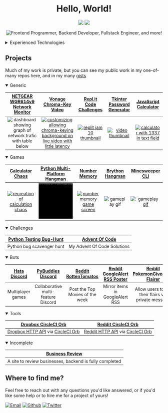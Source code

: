 <h1 align="center">Hello, World!</h1>

<p align="center">
  <img src="https://camo.githubusercontent.com/e8e7b06ecf583bc040eb60e44eb5b8e0ecc5421320a92929ce21522dbc34c891/68747470733a2f2f6d656469612e67697068792e636f6d2f6d656469612f6876524a434c467a6361737252346961377a2f67697068792e676966" height="50px"> <img src="https://media4.giphy.com/media/dlh7c1N7NqrH1ns4Yf/giphy.gif" height="50px">
</p>

<p align="center">
  <img src="https://readme-typing-svg.herokuapp.com/?center=true&lines=Frontend+Programmer;Backend+Developer;Fullstack+Engineer;Polyglot;...and+more!" alt="Frontend Programmer, Backend Developer, Fullstack Engineer, and more!" title="Frontend Programmer, Backend Developer, Fullstack Engineer, and more!">
</p>

<details>
  <summary>Experienced Technologies</summary>

  <table class="r2-icos">
    <tr><td>Services</td></tr>
    <tr>
      <td>
        <table>
          <tr>
            <td>
              <img height="100px" src="https://raw.githubusercontent.com/devicons/devicon/master/icons/googlecloud/googlecloud-original.svg" alt="Google Cloud" title="Google Cloud" />
            </td>
          </tr>
          <tr>
            <td>
              <p align="center">
                Google Cloud
              </p>
            </td>
          </tr>
        </table>
      </td>
      <td>
        <table>
          <tr>
            <td>
              <img height="100px" src="https://raw.githubusercontent.com/devicons/devicon/master/icons/heroku/heroku-original.svg" alt="Heroku" title="Heroku" />
            </td>
          </tr>
          <tr>
            <td>
              <p align="center">
                <a href="https://github.com/search?q=user%3ARascalTwo+Heroku">
                  Heroku
                </a>
              </p>
            </td>
          </tr>
        </table>
      </td>
      <td>
        <table>
          <tr>
            <td>
              <img height="100px" src="https://raw.githubusercontent.com/devicons/devicon/master/icons/digitalocean/digitalocean-original.svg" alt="DigitalOcean" title="DigitalOcean" />
            </td>
          </tr>
          <tr>
            <td>
              <p align="center">
                DigitalOcean
              </p>
            </td>
          </tr>
        </table>
      </td>
      <td>
        <table>
          <tr>
            <td>
              <img height="100px" src="https://upload.wikimedia.org/wikipedia/commons/b/b2/Repl.it_logo.svg" alt="Repl.it" title="Repl.it" />
            </td>
          </tr>
          <tr>
            <td>
              <p align="center">
                <a href="https://github.com/search?q=user%3ARascalTwo+Repl">
                  Repl.it
                </a>
              </p>
            </td>
          </tr>
        </table>
      </td>
      <td>
        <table>
          <tr>
            <td>
              <img height="100px" src="https://raw.githubusercontent.com/github/explore/main/topics/vercel/vercel.png" alt="Vercel" title="Vercel" />
            </td>
          </tr>
          <tr>
            <td>
              <p align="center">
                Vercel
              </p>
            </td>
          </tr>
        </table>
      </td>
      <td>
        <table>
          <tr>
            <td>
              <img height="100px" src="https://raw.githubusercontent.com/devicons/devicon/master/icons/firebase/firebase-plain.svg" alt="Firebase" title="Firebase" />
            </td>
          </tr>
          <tr>
            <td>
              <p align="center">
                Firebase
              </p>
            </td>
          </tr>
        </table>
      </td>
      <td>
        <table>
          <tr>
            <td>
              <img height="100px" src="https://raw.githubusercontent.com/devicons/devicon/master/icons/amazonwebservices/amazonwebservices-original.svg" alt="Amazon Web Services" title="Amazon Web Services" />
            </td>
          </tr>
          <tr>
            <td>
              <p align="center">
                Amazon Web Services
              </p>
            </td>
          </tr>
        </table>
      </td>
      <td>
        <table>
          <tr>
            <td>
              <img height="100px" src="https://raw.githubusercontent.com/github/explore/main/topics/supabase/supabase.png" alt="Supabase" title="Supabase" />
            </td>
          </tr>
          <tr>
            <td>
              <p align="center">
                Supabase
              </p>
            </td>
          </tr>
        </table>
      </td>
      <td>
        <table>
          <tr>
            <td>
              <img height="100px" src="https://raw.githubusercontent.com/github/explore/main/topics/netlify/netlify.png" alt="Netlify" title="Netlify" />
            </td>
          </tr>
          <tr>
            <td>
              <p align="center">
                Netlify
              </p>
            </td>
          </tr>
        </table>
      </td>
      <td>
        <table>
          <tr>
            <td>
              <img height="100px" src="https://raw.githubusercontent.com/devicons/devicon/master/icons/codepen/codepen-plain.svg" alt="CodePen" title="CodePen" />
            </td>
          </tr>
          <tr>
            <td>
              <p align="center">
                CodePen
              </p>
            </td>
          </tr>
        </table>
      </td>
      <td>
        <table>
          <tr>
            <td>
              <img height="100px" src="https://raw.githubusercontent.com/github/explore/main/topics/azure/azure.png" alt="Azure" title="Azure" />
            </td>
          </tr>
          <tr>
            <td>
              <p align="center">
                Azure
              </p>
            </td>
          </tr>
        </table>
      </td>
      <td>
        <table>
          <tr>
            <td>
              <img height="100px" src="https://raw.githubusercontent.com/devicons/devicon/master/icons/github/github-original.svg" alt="GitHub" title="GitHub" />
            </td>
          </tr>
          <tr>
            <td>
              <p align="center">
                <a href="https://github.com/search?q=user%3ARascalTwo+GitHub">
                  GitHub
                </a>
              </p>
            </td>
          </tr>
        </table>
      </td>
      <td>
        <table>
          <tr>
            <td>
              <img height="100px" src="https://raw.githubusercontent.com/devicons/devicon/master/icons/bitbucket/bitbucket-original.svg" alt="Bitbucket" title="Bitbucket" />
            </td>
          </tr>
          <tr>
            <td>
              <p align="center">
                Bitbucket
              </p>
            </td>
          </tr>
        </table>
      </td>
      <td>
        <table>
          <tr>
            <td>
              <img height="100px" src="https://raw.githubusercontent.com/devicons/devicon/master/icons/gitlab/gitlab-original.svg" alt="GitLab" title="GitLab" />
            </td>
          </tr>
          <tr>
            <td>
              <p align="center">
                GitLab
              </p>
            </td>
          </tr>
        </table>
      </td>
      <td>
        <table>
          <tr>
            <td>
              <img height="100px" src="https://www.redditstatic.com/desktop2x/img/favicon/android-icon-192x192.png" alt="Reddit" title="Reddit" />
            </td>
          </tr>
          <tr>
            <td>
              <p align="center">
                <a href="https://github.com/search?q=user%3ARascalTwo+Reddit">
                  Reddit
                </a>
              </p>
            </td>
          </tr>
        </table>
      </td>
      <td>
        <table>
          <tr>
            <td>
              <img height="100px" src="https://raw.githubusercontent.com/github/explore/main/topics/twitch/twitch.png" alt="Twitch" title="Twitch" />
            </td>
          </tr>
          <tr>
            <td>
              <p align="center">
                Twitch
              </p>
            </td>
          </tr>
        </table>
      </td>
      <td>
        <table>
          <tr>
            <td>
              <img height="100px" src="https://upload.wikimedia.org/wikipedia/commons/0/09/YouTube_full-color_icon_%282017%29.svg" alt="YouTube" title="YouTube" />
            </td>
          </tr>
          <tr>
            <td>
              <p align="center">
                YouTube
              </p>
            </td>
          </tr>
        </table>
      </td>
      <td>
        <table>
          <tr>
            <td>
              <img height="100px" src="https://raw.githubusercontent.com/github/explore/main/topics/discord/discord.png" alt="Discord" title="Discord" />
            </td>
          </tr>
          <tr>
            <td>
              <p align="center">
                <a href="https://github.com/search?q=user%3ARascalTwo+Discord">
                  Discord
                </a>
              </p>
            </td>
          </tr>
        </table>
      </td>
      <td>
        <table>
          <tr>
            <td>
              <img height="100px" src="https://raw.githubusercontent.com/github/explore/main/topics/auth0/auth0.png" alt="Auth0" title="Auth0" />
            </td>
          </tr>
          <tr>
            <td>
              <p align="center">
                Auth0
              </p>
            </td>
          </tr>
        </table>
      </td>
      <td>
        <table>
          <tr>
            <td>
              <img height="100px" src="https://www.namecheap.com/assets/img/nc-icon/namecheap-icon-152x152.png" alt="Namecheap" title="Namecheap" />
            </td>
          </tr>
          <tr>
            <td>
              <p align="center">
                Namecheap
              </p>
            </td>
          </tr>
        </table>
      </td>
      <td>
        <table>
          <tr>
            <td>
              <img height="100px" src="https://raw.githubusercontent.com/devicons/devicon/master/icons/twitter/twitter-original.svg" alt="Twitter" title="Twitter" />
            </td>
          </tr>
          <tr>
            <td>
              <p align="center">
                Twitter
              </p>
            </td>
          </tr>
        </table>
      </td>
      <td>
        <table>
          <tr>
            <td>
              <img height="100px" src="https://raw.githubusercontent.com/devicons/devicon/master/icons/trello/trello-plain.svg" alt="Trello" title="Trello" />
            </td>
          </tr>
          <tr>
            <td>
              <p align="center">
                Trello
              </p>
            </td>
          </tr>
        </table>
      </td>
      <td>
        <table>
          <tr>
            <td>
              <img height="100px" src="https://travis-ci.com/images/logos/TravisCI-Mascot-1.png" alt="Travis CI" title="Travis CI" />
            </td>
          </tr>
          <tr>
            <td>
              <p align="center">
                Travis CI
              </p>
            </td>
          </tr>
        </table>
      </td>
      <td>
        <table>
          <tr>
            <td>
              <img height="100px" src="https://raw.githubusercontent.com/devicons/devicon/master/icons/jupyter/jupyter-original.svg" alt="Jupyter" title="Jupyter" />
            </td>
          </tr>
          <tr>
            <td>
              <p align="center">
                Jupyter
              </p>
            </td>
          </tr>
        </table>
      </td>
      <td>
        <table>
          <tr>
            <td>
              <img height="100px" src="https://raw.githubusercontent.com/devicons/devicon/master/icons/jetbrains/jetbrains-original.svg" alt="JetBrains" title="JetBrains" />
            </td>
          </tr>
          <tr>
            <td>
              <p align="center">
                JetBrains
              </p>
            </td>
          </tr>
        </table>
      </td>
      <td>
        <table>
          <tr>
            <td>
              <img height="100px" src="https://raw.githubusercontent.com/devicons/devicon/master/icons/jenkins/jenkins-original.svg" alt="Jenkins" title="Jenkins" />
            </td>
          </tr>
          <tr>
            <td>
              <p align="center">
                Jenkins
              </p>
            </td>
          </tr>
        </table>
      </td>
      <td>
        <table>
          <tr>
            <td>
              <img height="100px" src="https://raw.githubusercontent.com/github/explore/main/topics/openstreetmap/openstreetmap.png" alt="OpenStreetMap" title="OpenStreetMap" />
            </td>
          </tr>
          <tr>
            <td>
              <p align="center">
                OpenStreetMap
              </p>
            </td>
          </tr>
        </table>
      </td>
    <tr>
  </table>

  <table class="r2-icons">
    <tr><td>Languages</td></tr>
    <tr>
      <td>
        <table>
          <tr>
            <td>
              <img height="100px" src="https://raw.githubusercontent.com/devicons/devicon/master/icons/javascript/javascript-original.svg" alt="JavaScript" title="JavaScript" />
            </td>
          </tr>
          <tr>
            <td>
              <p align="center">
                <a href="https://github.com/search?q=user%3ARascalTwo&l=JavaScript">
                  JavaScript
                </a>
              </p>
            </td>
          </tr>
        </table>
      </td>
      <td>
        <table>
          <tr>
            <td>
              <img height="100px" src="https://raw.githubusercontent.com/devicons/devicon/master/icons/python/python-original.svg" alt="Python" title="Python" />
            </td>
          </tr>
          <tr>
            <td>
              <p align="center">
                <a href="https://github.com/search?q=user%3ARascalTwo&l=Python">
                  Python
                </a>
              </p>
            </td>
          </tr>
        </table>
      </td>
      <td>
        <table>
          <tr>
            <td>
              <img height="100px" src="https://raw.githubusercontent.com/devicons/devicon/master/icons/java/java-original.svg" alt="Java" title="Java" />
            </td>
          </tr>
          <tr>
            <td>
              <p align="center">
                <a href="https://github.com/search?q=user%3ARascalTwo&l=Java">
                  Java
                </a>
              </p>
            </td>
          </tr>
        </table>
      </td>
      <td>
        <table>
          <tr>
            <td>
              <img height="100px" src="https://raw.githubusercontent.com/devicons/devicon/master/icons/c/c-original.svg" alt="C" title="C" />
            </td>
          </tr>
          <tr>
            <td>
              <p align="center">
                C
              </p>
            </td>
          </tr>
        </table>
      </td>
      <td>
        <table>
          <tr>
            <td>
              <img height="100px" src="https://raw.githubusercontent.com/github/explore/main/topics/rust/rust.png" alt="Rust" title="Rust" />
            </td>
          </tr>
          <tr>
            <td>
              <p align="center">
                Rust
              </p>
            </td>
          </tr>
        </table>
      </td>
      <td>
        <table>
          <tr>
            <td>
              <img height="100px" src="https://raw.githubusercontent.com/devicons/devicon/master/icons/go/go-original.svg" alt="Go" title="Go" />
            </td>
          </tr>
          <tr>
            <td>
              <p align="center">
                <a href="https://github.com/search?q=user%3ARascalTwo&l=Go">
                  Go
                </a>
              </p>
            </td>
          </tr>
        </table>
      </td>
      <td>
        <table>
          <tr>
            <td>
              <img height="100px" src="https://raw.githubusercontent.com/devicons/devicon/master/icons/typescript/typescript-original.svg" alt="TypeScript" title="TypeScript" />
            </td>
          </tr>
          <tr>
            <td>
              <p align="center">
                <a href="https://github.com/search?q=user%3ARascalTwo&l=TypeScript">
                  TypeScript
                </a>
              </p>
            </td>
          </tr>
        </table>
      </td>
      <td>
        <table>
          <tr>
            <td>
              <img height="100px" src="https://raw.githubusercontent.com/devicons/devicon/master/icons/html5/html5-original.svg" alt="HTML" title="HTML" />
            </td>
          </tr>
          <tr>
            <td>
              <p align="center">
                <a href="https://github.com/search?q=user%3ARascalTwo&l=HTML">
                  HTML
                </a>
              </p>
            </td>
          </tr>
        </table>
      </td>
      <td>
        <table>
          <tr>
            <td>
              <img height="100px" src="https://raw.githubusercontent.com/devicons/devicon/master/icons/css3/css3-original.svg" alt="CSS" title="CSS" />
            </td>
          </tr>
          <tr>
            <td>
              <p align="center">
                <a href="https://github.com/search?q=user%3ARascalTwo&l=CSS">
                  CSS
                </a>
              </p>
            </td>
          </tr>
        </table>
      </td>
      <td>
        <table>
          <tr>
            <td>
              <img height="100px" src="https://raw.githubusercontent.com/devicons/devicon/master/icons/less/less-plain-wordmark.svg" alt="Less" title="Less" />
            </td>
          </tr>
          <tr>
            <td>
              <p align="center">
                Less
              </p>
            </td>
          </tr>
        </table>
      </td>
      <td>
        <table>
          <tr>
            <td>
              <img height="100px" src="https://raw.githubusercontent.com/devicons/devicon/master/icons/bash/bash-original.svg" alt="Bash" title="Bash" />
            </td>
          </tr>
          <tr>
            <td>
              <p align="center">
                <a href="https://github.com/search?q=user%3ARascalTwo&l=Bash">
                  Bash
                </a>
              </p>
            </td>
          </tr>
        </table>
      </td>
      <td>
        <table>
          <tr>
            <td>
              <img height="100px" src="https://raw.githubusercontent.com/devicons/devicon/master/icons/sass/sass-original.svg" alt="Sass" title="Sass" />
            </td>
          </tr>
          <tr>
            <td>
              <p align="center">
                Sass
              </p>
            </td>
          </tr>
        </table>
      </td>
      <td>
        <table>
          <tr>
            <td>
              <img height="100px" src="https://raw.githubusercontent.com/github/explore/main/topics/web-assembly/web-assembly.png" alt="WebAssembly" title="WebAssembly" />
            </td>
          </tr>
          <tr>
            <td>
              <p align="center">
                WebAssembly
              </p>
            </td>
          </tr>
        </table>
      </td>
      <td>
        <table>
          <tr>
            <td>
              <img height="100px" src="https://raw.githubusercontent.com/github/explore/main/topics/assemblyscript/assemblyscript.png" alt="AssemblyScript" title="AssemblyScript" />
            </td>
          </tr>
          <tr>
            <td>
              <p align="center">
                AssemblyScript
              </p>
            </td>
          </tr>
        </table>
      </td>
      <td>
        <table>
          <tr>
            <td>
              <img height="100px" src="https://www.benlcollins.com/wp-content/uploads/2017/01/apps_script_log.png" alt="Google Apps Script" title="Google Apps Script" />
            </td>
          </tr>
          <tr>
            <td>
              <p align="center">
                Google Apps Script
              </p>
            </td>
          </tr>
        </table>
      </td>
      <td>
        <table>
          <tr>
            <td>
              <img height="100px" src="https://raw.githubusercontent.com/devicons/devicon/master/icons/cplusplus/cplusplus-original.svg" alt="C++" title="C++" />
            </td>
          </tr>
          <tr>
            <td>
              <p align="center">
                <a href="https://github.com/search?q=user%3ARascalTwo&l=C%2B%2B">
                  C++
                </a>
              </p>
            </td>
          </tr>
        </table>
      </td>
      <td>
        <table>
          <tr>
            <td>
              <img height="100px" src="https://raw.githubusercontent.com/devicons/devicon/master/icons/csharp/csharp-original.svg" alt="C#" title="C#" />
            </td>
          </tr>
          <tr>
            <td>
              <p align="center">
                C#
              </p>
            </td>
          </tr>
        </table>
      </td>
      <td>
        <table>
          <tr>
            <td>
              <img height="100px" src="https://raw.githubusercontent.com/devicons/devicon/master/icons/dart/dart-original.svg" alt="Dart" title="Dart" />
            </td>
          </tr>
          <tr>
            <td>
              <p align="center">
                Dart
              </p>
            </td>
          </tr>
        </table>
      </td>
      <td>
        <table>
          <tr>
            <td>
              <img height="100px" src="https://raw.githubusercontent.com/devicons/devicon/master/icons/elm/elm-original.svg" alt="Elm" title="Elm" />
            </td>
          </tr>
          <tr>
            <td>
              <p align="center">
                Elm
              </p>
            </td>
          </tr>
        </table>
      </td>
      <td>
        <table>
          <tr>
            <td>
              <img height="100px" src="https://raw.githubusercontent.com/devicons/devicon/master/icons/kotlin/kotlin-original.svg" alt="Kotlin" title="Kotlin" />
            </td>
          </tr>
          <tr>
            <td>
              <p align="center">
                Kotlin
              </p>
            </td>
          </tr>
        </table>
      </td>
      <td>
        <table>
          <tr>
            <td>
              <img height="100px" src="https://raw.githubusercontent.com/devicons/devicon/master/icons/lua/lua-original.svg" alt="Lua" title="Lua" />
            </td>
          </tr>
          <tr>
            <td>
              <p align="center">
                <a href="https://github.com/search?q=user%3ARascalTwo&l=Lua">
                  Lua
                </a>
              </p>
            </td>
          </tr>
        </table>
      </td>
      <td>
        <table>
          <tr>
            <td>
              <img height="100px" src="https://raw.githubusercontent.com/devicons/devicon/master/icons/php/php-original.svg" alt="PHP" title="PHP" />
            </td>
          </tr>
          <tr>
            <td>
              <p align="center">
                PHP
              </p>
            </td>
          </tr>
        </table>
      </td>
      <td>
        <table>
          <tr>
            <td>
              <img height="100px" src="https://raw.githubusercontent.com/devicons/devicon/master/icons/ruby/ruby-original.svg" alt="Ruby" title="Ruby" />
            </td>
          </tr>
          <tr>
            <td>
              <p align="center">
                Ruby
              </p>
            </td>
          </tr>
        </table>
      </td>
      <td>
        <table>
          <tr>
            <td>
              <img height="100px" src="https://raw.githubusercontent.com/github/explore/main/topics/markdown/markdown.png" alt="Markdown" title="Markdown" />
            </td>
          </tr>
          <tr>
            <td>
              <p align="center">
                <a href="https://github.com/search?q=user%3ARascalTwo&l=Markdown">
                  Markdown
                </a>
              </p>
            </td>
          </tr>
        </table>
      </td>
      <td>
        <table>
          <tr>
            <td>
              <img height="100px" src="https://cdn.icon-icons.com/icons2/2107/PNG/512/file_type_ejs_icon_130626.png" alt="EJS" title="EJS" />
            </td>
          </tr>
          <tr>
            <td>
              <p align="center">
                EJS
              </p>
            </td>
          </tr>
        </table>
      </td>
      <td>
        <table>
          <tr>
            <td>
              <img height="100px" src="https://raw.githubusercontent.com/devicons/devicon/master/icons/handlebars/handlebars-original.svg" alt="Handlebars" title="Handlebars" />
            </td>
          </tr>
          <tr>
            <td>
              <p align="center">
                Handlebars
              </p>
            </td>
          </tr>
        </table>
      </td>
      <td>
        <table>
          <tr>
            <td>
              <img height="100px" src="https://raw.githubusercontent.com/github/explore/main/topics/nunjucks/nunjucks.jpg" alt="Nunjucks" title="Nunjucks" />
            </td>
          </tr>
          <tr>
            <td>
              <p align="center">
                Nunjucks
              </p>
            </td>
          </tr>
        </table>
      </td>
      <td>
        <table>
          <tr>
            <td>
              <img height="100px" src="https://jinja.palletsprojects.com/en/2.11.x/_static/jinja-logo-sidebar.png" alt="Jinga 2" title="Jinga 2" />
            </td>
          </tr>
          <tr>
            <td>
              <p align="center">
                <a href="https://github.com/search?q=user%3ARascalTwo&l=Jinga%202">
                  Jinga 2
                </a>
              </p>
            </td>
          </tr>
        </table>
      </td>
      <td>
        <table>
          <tr>
            <td>
              <img height="100px" src="https://raw.githubusercontent.com/github/explore/main/topics/pug/pug.png" alt="Pug" title="Pug" />
            </td>
          </tr>
          <tr>
            <td>
              <p align="center">
                Pug
              </p>
            </td>
          </tr>
        </table>
      </td>
    </tr>
  </table>

  <table class="r2-icons">
    <tr><td>Data</td></td>
    <tr>
      <td>
        <table>
          <tr>
            <td>
              <img height="100px" src="https://raw.githubusercontent.com/devicons/devicon/master/icons/mysql/mysql-original.svg" alt="MySQL" title="MySQL" />
            </td>
          </tr>
          <tr>
            <td>
              <p align="center">
                MySQL
              </p>
            </td>
          </tr>
        </table>
      </td>
      <td>
        <table>
          <tr>
            <td>
              <img height="100px" src="https://raw.githubusercontent.com/devicons/devicon/master/icons/mongodb/mongodb-original.svg" alt="MongoDB" title="MongoDB" />
            </td>
          </tr>
          <tr>
            <td>
              <p align="center">
                MongoDB
              </p>
            </td>
          </tr>
        </table>
      </td>
      <td>
        <table>
          <tr>
            <td>
              <img height="100px" src="https://raw.githubusercontent.com/devicons/devicon/master/icons/postgresql/postgresql-original.svg" alt="PostgreSQL" title="PostgreSQL" />
            </td>
          </tr>
          <tr>
            <td>
              <p align="center">
                PostgreSQL
              </p>
            </td>
          </tr>
        </table>
      </td>
      <td>
        <table>
          <tr>
            <td>
              <img height="100px" src="https://raw.githubusercontent.com/github/explore/main/topics/sqlite/sqlite.png" alt="SQLite" title="SQLite" />
            </td>
          </tr>
          <tr>
            <td>
              <p align="center">
                <a href="https://github.com/search?q=user%3ARascalTwo+SQLite">
                  SQLite
                </a>
              </p>
            </td>
          </tr>
        </table>
      </td>
      <td>
        <table>
          <tr>
            <td>
              <img height="100px" src="https://www.wizcase.com/wp-content/uploads/2020/10/Microsoft-Access-Logo.png" alt="Microsoft Access" title="Microsoft Access" />
            </td>
          </tr>
          <tr>
            <td>
              <p align="center">
                Microsoft Access
              </p>
            </td>
          </tr>
        </table>
      </td>
      <td>
        <table>
          <tr>
            <td>
              <img height="100px" src="https://raw.githubusercontent.com/devicons/devicon/master/icons/redis/redis-original.svg" alt="Redis" title="Redis" />
            </td>
          </tr>
          <tr>
            <td>
              <p align="center">
                Redis
              </p>
            </td>
          </tr>
        </table>
      </td>
      <td>
        <table>
          <tr>
            <td>
              <img height="100px" src="https://raw.githubusercontent.com/devicons/devicon/master/icons/microsoftsqlserver/microsoftsqlserver-plain.svg" alt="Microsoft SQL Server" title="Microsoft SQL Server" />
            </td>
          </tr>
          <tr>
            <td>
              <p align="center">
                Microsoft SQL Server
              </p>
            </td>
          </tr>
        </table>
      </td>
      <td>
        <table>
          <tr>
            <td>
              <img height="100px" src="https://raw.githubusercontent.com/github/explore/main/topics/json/json.png" alt="JSON" title="JSON" />
            </td>
          </tr>
          <tr>
            <td>
              <p align="center">
                <a href="https://github.com/search?q=user%3ARascalTwo+JSON">
                  JSON
                </a>
              </p>
            </td>
          </tr>
        </table>
      </td>
      <td>
        <table>
          <tr>
            <td>
              <img height="100px" src="https://raw.githubusercontent.com/github/explore/main/topics/yaml/yaml.png" alt="YAML" title="YAML" />
            </td>
          </tr>
          <tr>
            <td>
              <p align="center">
                <a href="https://github.com/search?q=user%3ARascalTwo+YAML">
                  YAML
                </a>
              </p>
            </td>
          </tr>
        </table>
      </td>
      <td>
        <table>
          <tr>
            <td>
              <img height="100px" src="https://raw.githubusercontent.com/toml-lang/toml/master/logos/toml-200.png" alt="TOML" title="TOML" />
            </td>
          </tr>
          <tr>
            <td>
              <p align="center">
                <a href="https://github.com/search?q=user%3ARascalTwo+TOML">
                  TOML
                </a>
              </p>
            </td>
          </tr>
        </table>
      </td>
      <td>
        <table>
          <tr>
            <td>
              <img height="100px" src="https://raw.githubusercontent.com/github/explore/main/topics/rss/rss.png" alt="RSS" title="RSS" />
            </td>
          </tr>
          <tr>
            <td>
              <p align="center">
                <a href="https://github.com/search?q=user%3ARascalTwo+RSS">
                  RSS
                </a>
              </p>
            </td>
          </tr>
        </table>
      </td>
    </tr>
  </table>

  <table class="r2-icons">
    <tr><td>Frameworks</td></tr>
    <tr>
      <td>
        <table>
          <tr>
            <td>
              <img height="100px" src="https://raw.githubusercontent.com/devicons/devicon/master/icons/react/react-original.svg" alt="React" title="React" />
            </td>
          </tr>
          <tr>
            <td>
              <p align="center">
                <a href="https://github.com/search?q=user%3ARascalTwo+React">
                  React
                </a>
              </p>
            </td>
          </tr>
        </table>
      </td>
      <td>
        <table>
          <tr>
            <td>
              <img height="100px" src="https://raw.githubusercontent.com/devicons/devicon/master/icons/flask/flask-original.svg" alt="Flask" title="Flask" />
            </td>
          </tr>
          <tr>
            <td>
              <p align="center">
                <a href="https://github.com/search?q=user%3ARascalTwo+Flask">
                  Flask
                </a>
              </p>
            </td>
          </tr>
        </table>
      </td>
      <td>
        <table>
          <tr>
            <td>
              <img height="100px" src="https://raw.githubusercontent.com/devicons/devicon/master/icons/vuejs/vuejs-original.svg" alt="Vue.js" title="Vue.js" />
            </td>
          </tr>
          <tr>
            <td>
              <p align="center">
                <a href="https://github.com/search?q=user%3ARascalTwo+Vue.js">
                  Vue.js
                </a>
              </p>
            </td>
          </tr>
        </table>
      </td>
      <td>
        <table>
          <tr>
            <td>
              <img height="100px" src="https://raw.githubusercontent.com/devicons/devicon/master/icons/django/django-original.svg" alt="Django" title="Django" />
            </td>
          </tr>
          <tr>
            <td>
              <p align="center">
                Django
              </p>
            </td>
          </tr>
        </table>
      </td>
      <td>
        <table>
          <tr>
            <td>
              <img height="100px" src="https://svelte.dev/favicon.png" alt="Svelte" title="Svelte" />
            </td>
          </tr>
          <tr>
            <td>
              <p align="center">
                Svelte
              </p>
            </td>
          </tr>
        </table>
      </td>
      <td>
        <table>
          <tr>
            <td>
              <img height="100px" src="https://raw.githubusercontent.com/devicons/devicon/master/icons/nextjs/nextjs-original.svg" alt="Next.js" title="Next.js" />
            </td>
          </tr>
          <tr>
            <td>
              <p align="center">
                Next.js
              </p>
            </td>
          </tr>
        </table>
      </td>
      <td>
        <table>
          <tr>
            <td>
              <img height="100px" src="https://raw.githubusercontent.com/devicons/devicon/master/icons/meteor/meteor-original.svg" alt="Meteor" title="Meteor" />
            </td>
          </tr>
          <tr>
            <td>
              <p align="center">
                <a href="https://github.com/search?q=user%3ARascalTwo+Meteor">
                  Meteor
                </a>
              </p>
            </td>
          </tr>
        </table>
      </td>
      <td>
        <table>
          <tr>
            <td>
              <img height="100px" src="https://raw.githubusercontent.com/devicons/devicon/master/icons/express/express-original.svg" alt="Express" title="Express" />
            </td>
          </tr>
          <tr>
            <td>
              <p align="center">
                <a href="https://github.com/search?q=user%3ARascalTwo+Express">
                  Express
                </a>
              </p>
            </td>
          </tr>
        </table>
      </td>
      <td>
        <table>
          <tr>
            <td>
              <img height="100px" src="https://raw.githubusercontent.com/github/explore/main/topics/laravel/laravel.png" alt="Laravel" title="Laravel" />
            </td>
          </tr>
          <tr>
            <td>
              <p align="center">
                Laravel
              </p>
            </td>
          </tr>
        </table>
      </td>
      <td>
        <table>
          <tr>
            <td>
              <img height="100px" src="https://raw.githubusercontent.com/github/explore/main/topics/fastify/fastify.png" alt="Fastify" title="Fastify" />
            </td>
          </tr>
          <tr>
            <td>
              <p align="center">
                Fastify
              </p>
            </td>
          </tr>
        </table>
      </td>
    </tr>
  </table>

  <table class="r2-icons">
    <tr><td>Platforms</td></tr>
    <tr>
      <td>
        <table>
          <tr>
            <td>
              <img height="100px" src="https://raw.githubusercontent.com/github/explore/main/topics/pwa/pwa.png" alt="Progressive Web App" title="Progressive Web App" />
            </td>
          </tr>
          <tr>
            <td>
              <p align="center">
                Progressive Web App
              </p>
            </td>
          </tr>
        </table>
      </td>
      <td>
        <table>
          <tr>
            <td>
              <img height="100px" src="https://raw.githubusercontent.com/devicons/devicon/master/icons/docker/docker-original.svg" alt="Docker" title="Docker" />
            </td>
          </tr>
          <tr>
            <td>
              <p align="center">
                <a href="https://github.com/search?q=user%3ARascalTwo+Docker">
                  Docker
                </a>
              </p>
            </td>
          </tr>
        </table>
      </td>
      <td>
        <table>
          <tr>
            <td>
              <img height="100px" src="https://raw.githubusercontent.com/devicons/devicon/master/icons/electron/electron-original.svg" alt="Electron" title="Electron" />
            </td>
          </tr>
          <tr>
            <td>
              <p align="center">
                Electron
              </p>
            </td>
          </tr>
        </table>
      </td>
      <td>
        <table>
          <tr>
            <td>
              <img height="100px" src="https://raw.githubusercontent.com/devicons/devicon/master/icons/android/android-plain.svg" alt="Android" title="Android" />
            </td>
          </tr>
          <tr>
            <td>
              <p align="center">
                <a href="https://github.com/search?q=user%3ARascalTwo+Android">
                  Android
                </a>
              </p>
            </td>
          </tr>
        </table>
      </td>
      <td>
        <table>
          <tr>
            <td>
              <img height="100px" src="https://alpinelinux.org/alpine-logo.ico" alt="Alpine" title="Alpine" />
            </td>
          </tr>
          <tr>
            <td>
              <p align="center">
                Alpine
              </p>
            </td>
          </tr>
        </table>
      </td>
      <td>
        <table>
          <tr>
            <td>
              <img height="100px" src="https://raw.githubusercontent.com/github/explore/main/topics/terminal/terminal.png" alt="CLI" title="CLI" />
            </td>
          </tr>
          <tr>
            <td>
              <p align="center">
                <a href="https://github.com/search?q=user%3ARascalTwo+CLI">
                  CLI
                </a>
              </p>
            </td>
          </tr>
        </table>
      </td>
      <td>
        <table>
          <tr>
            <td>
              <img height="100px" src="https://www.qt.io/hubfs/qt-design-system/assets/logos/qt-logo.svg" alt="Qt" title="Qt" />
            </td>
          </tr>
          <tr>
            <td>
              <p align="center">
                <a href="https://github.com/search?q=user%3ARascalTwo+Qt">
                  Qt
                </a>
              </p>
            </td>
          </tr>
        </table>
      </td>
      <td>
        <table>
          <tr>
            <td>
              <img height="100px" src="https://github.com/github/explore/blob/main/topics/vagrant/vagrant.png" alt="Vagrant" title="Vagrant" />
            </td>
          </tr>
          <tr>
            <td>
              <p align="center">
                Vagrant
              </p>
            </td>
          </tr>
        </table>
      </td>
      <td>
        <table>
          <tr>
            <td>
              <img height="100px" src="https://raw.githubusercontent.com/devicons/devicon/master/icons/chrome/chrome-original.svg" alt="Chrome" title="Chrome" />
            </td>
          </tr>
          <tr>
            <td>
              <p align="center">
                Chrome
              </p>
            </td>
          </tr>
        </table>
      </td>
      <td>
        <table>
          <tr>
            <td>
              <img height="100px" src="https://cdn.freebiesupply.com/logos/large/2x/minecraft-1-logo-svg-vector.svg" alt="Minecraft" title="Minecraft" />
            </td>
          </tr>
          <tr>
            <td>
              <p align="center">
                Minecraft
              </p>
            </td>
          </tr>
        </table>
      </td>
      <td>
        <table>
          <tr>
            <td>
              <img height="100px" src="https://raw.githubusercontent.com/devicons/devicon/master/icons/firefox/firefox-original.svg" alt="Firefox" title="Firefox" />
            </td>
          </tr>
          <tr>
            <td>
              <p align="center">
                Firefox
              </p>
            </td>
          </tr>
        </table>
      </td>
      <td>
        <table>
          <tr>
            <td>
              <img height="100px" src="https://raw.githubusercontent.com/github/explore/main/topics/kivy/kivy.png" alt="Kivy" title="Kivy" />
            </td>
          </tr>
          <tr>
            <td>
              <p align="center">
                Kivy
              </p>
            </td>
          </tr>
        </table>
      </td>
      <td>
        <table>
          <tr>
            <td>
              <img height="100px" src="https://www.tcl.tk/images/logoLarge.gif" alt="Tk" title="Tk" />
            </td>
          </tr>
          <tr>
            <td>
              <p align="center">
                <a href="https://github.com/search?q=user%3ARascalTwo+Tkinter">
                  Tk
                </a>
              </p>
            </td>
          </tr>
        </table>
      </td>
      <td>
        <table>
          <tr>
            <td>
              <img height="100px" src="https://raw.githubusercontent.com/devicons/devicon/master/icons/kubernetes/kubernetes-plain.svg" alt="Kubernetes" title="Kubernetes" />
            </td>
          </tr>
          <tr>
            <td>
              <p align="center">
                Kubernetes
              </p>
            </td>
          </tr>
        </table>
      </td>
      <td>
        <table>
          <tr>
            <td>
              <img height="100px" src="https://raw.githubusercontent.com/devicons/devicon/master/icons/flutter/flutter-original.svg" alt="Flutter" title="Flutter" />
            </td>
          </tr>
          <tr>
            <td>
              <p align="center">
                Flutter
              </p>
            </td>
          </tr>
        </table>
      </td>
      <td>
        <table>
          <tr>
            <td>
              <img height="100px" src="https://raw.githubusercontent.com/devicons/devicon/master/icons/linux/linux-original.svg" alt="Linux" title="Linux" />
            </td>
          </tr>
          <tr>
            <td>
              <p align="center">
                Linux
              </p>
            </td>
          </tr>
        </table>
      </td>
    </tr>
  </table>

  <table class="r2-icons">
    <tr><td>Equipment</td></tr>
    <tr>
      <td>
        <table>
          <tr>
            <td>
              <img height="100px" src="https://avatars.githubusercontent.com/u/8908513?s=200&v=4" alt="Cypress.io" title="Cypress.io" />
            </td>
          </tr>
          <tr>
            <td>
              <p align="center">
                Cypress.io
              </p>
            </td>
          </tr>
        </table>
      </td>
      <td>
        <table>
          <tr>
            <td>
              <img height="100px" src="https://raw.githubusercontent.com/devicons/devicon/master/icons/webpack/webpack-original.svg" alt="Webpack" title="Webpack" />
            </td>
          </tr>
          <tr>
            <td>
              <p align="center">
                <a href="https://github.com/search?q=user%3ARascalTwo+Webpack">
                  Webpack
                </a>
              </p>
            </td>
          </tr>
        </table>
      </td>
      <td>
        <table>
          <tr>
            <td>
              <img height="100px" src="https://raw.githubusercontent.com/github/explore/main/topics/nginx/nginx.png" alt="Nginx" title="Nginx" />
            </td>
          </tr>
          <tr>
            <td>
              <p align="center">
                Nginx
              </p>
            </td>
          </tr>
        </table>
      </td>
      <td>
        <table>
          <tr>
            <td>
              <img height="100px" src="https://raw.githubusercontent.com/devicons/devicon/master/icons/babel/babel-original.svg" alt="Babel" title="Babel" />
            </td>
          </tr>
          <tr>
            <td>
              <p align="center">
                <a href="https://github.com/search?q=user%3ARascalTwo+Babel">
                  Babel
                </a>
              </p>
            </td>
          </tr>
        </table>
      </td>
      <td>
        <table>
          <tr>
            <td>
              <img height="100px" src="https://raw.githubusercontent.com/devicons/devicon/master/icons/yarn/yarn-original.svg" alt="Yarn" title="Yarn" />
            </td>
          </tr>
          <tr>
            <td>
              <p align="center">
                <a href="https://github.com/search?q=user%3ARascalTwo+Yarn">
                  Yarn
                </a>
              </p>
            </td>
          </tr>
        </table>
      </td>
      <td>
        <table>
          <tr>
            <td>
              <img height="100px" src="https://raw.githubusercontent.com/github/explore/main/topics/actions/actions.png" alt="GitHub Actions" title="GitHub Actions" />
            </td>
          </tr>
          <tr>
            <td>
              <p align="center">
                <a href="https://github.com/search?q=user%3ARascalTwo+GitHub%20Actions">
                  GitHub Actions
                </a>
              </p>
            </td>
          </tr>
        </table>
      </td>
      <td>
        <table>
          <tr>
            <td>
              <img height="100px" src="https://raw.githubusercontent.com/github/explore/main/topics/ansible/ansible.png" alt="Ansible" title="Ansible" />
            </td>
          </tr>
          <tr>
            <td>
              <p align="center">
                Ansible
              </p>
            </td>
          </tr>
        </table>
      </td>
      <td>
        <table>
          <tr>
            <td>
              <img height="100px" src="https://i.imgur.com/tN9Ctch.png" alt="Chef" title="Chef" />
            </td>
          </tr>
          <tr>
            <td>
              <p align="center">
                Chef
              </p>
            </td>
          </tr>
        </table>
      </td>
      <td>
        <table>
          <tr>
            <td>
              <img height="100px" src="https://raw.githubusercontent.com/devicons/devicon/master/icons/mocha/mocha-plain.svg" alt="Mocha" title="Mocha" />
            </td>
          </tr>
          <tr>
            <td>
              <p align="center">
                Mocha
              </p>
            </td>
          </tr>
        </table>
      </td>
      <td>
        <table>
          <tr>
            <td>
              <img height="100px" src="https://raw.githubusercontent.com/github/explore/main/topics/eslint/eslint.png" alt="ESLint" title="ESLint" />
            </td>
          </tr>
          <tr>
            <td>
              <p align="center">
                <a href="https://github.com/search?q=user%3ARascalTwo+ESLint">
                  ESLint
                </a>
              </p>
            </td>
          </tr>
        </table>
      </td>
      <td>
        <table>
          <tr>
            <td>
              <img height="100px" src="https://raw.githubusercontent.com/devicons/devicon/master/icons/gulp/gulp-plain.svg" alt="Gulp" title="Gulp" />
            </td>
          </tr>
          <tr>
            <td>
              <p align="center">
                Gulp
              </p>
            </td>
          </tr>
        </table>
      </td>
      <td>
        <table>
          <tr>
            <td>
              <img height="100px" src="https://raw.githubusercontent.com/devicons/devicon/master/icons/npm/npm-original-wordmark.svg" alt="NPM" title="NPM" />
            </td>
          </tr>
          <tr>
            <td>
              <p align="center">
                <a href="https://github.com/search?q=user%3ARascalTwo+NPM">
                  NPM
                </a>
              </p>
            </td>
          </tr>
        </table>
      </td>
      <td>
        <table>
          <tr>
            <td>
              <img height="100px" src="https://raw.githubusercontent.com/devicons/devicon/master/icons/apache/apache-original.svg" alt="Apache" title="Apache" />
            </td>
          </tr>
          <tr>
            <td>
              <p align="center">
                Apache
              </p>
            </td>
          </tr>
        </table>
      </td>
      <td>
        <table>
          <tr>
            <td>
              <img height="100px" src="https://vitejs.dev/logo.svg" alt="Vite" title="Vite" />
            </td>
          </tr>
          <tr>
            <td>
              <p align="center">
                <a href="https://github.com/search?q=user%3ARascalTwo+Vite">
                  Vite
                </a>
              </p>
            </td>
          </tr>
        </table>
      </td>
      <td>
        <table>
          <tr>
            <td>
              <img height="100px" src="https://raw.githubusercontent.com/devicons/devicon/master/icons/jasmine/jasmine-plain.svg" alt="Jasmine" title="Jasmine" />
            </td>
          </tr>
          <tr>
            <td>
              <p align="center">
                Jasmine
              </p>
            </td>
          </tr>
        </table>
      </td>
      <td>
        <table>
          <tr>
            <td>
              <img height="100px" src="https://raw.githubusercontent.com/github/explore/main/topics/playwright/playwright.png" alt="Playwright" title="Playwright" />
            </td>
          </tr>
          <tr>
            <td>
              <p align="center">
                Playwright
              </p>
            </td>
          </tr>
        </table>
      </td>
      <td>
        <table>
          <tr>
            <td>
              <img height="100px" src="https://raw.githubusercontent.com/devicons/devicon/master/icons/jest/jest-plain.svg" alt="Jest" title="Jest" />
            </td>
          </tr>
          <tr>
            <td>
              <p align="center">
                <a href="https://github.com/search?q=user%3ARascalTwo+Jest">
                  Jest
                </a>
              </p>
            </td>
          </tr>
        </table>
      </td>
      <td>
        <table>
          <tr>
            <td>
              <img height="100px" src="https://developers.google.com/web/tools/images/puppeteer.png" alt="Puppeteer" title="Puppeteer" />
            </td>
          </tr>
          <tr>
            <td>
              <p align="center">
                Puppeteer
              </p>
            </td>
          </tr>
        </table>
      </td>
      <td>
        <table>
          <tr>
            <td>
              <img height="100px" src="https://cdn.worldvectorlogo.com/logos/gunicorn.svg" alt="Gunicorn" title="Gunicorn" />
            </td>
          </tr>
          <tr>
            <td>
              <p align="center">
                Gunicorn
              </p>
            </td>
          </tr>
        </table>
      </td>
      <td>
        <table>
          <tr>
            <td>
              <img height="100px" src="https://raw.githubusercontent.com/devicons/devicon/master/icons/karma/karma-original.svg" alt="Karma" title="Karma" />
            </td>
          </tr>
          <tr>
            <td>
              <p align="center">
                Karma
              </p>
            </td>
          </tr>
        </table>
      </td>
      <td>
        <table>
          <tr>
            <td>
              <img height="100px" src="https://www.selenium.dev/images/selenium_logo_square_red.png" alt="Selenium" title="Selenium" />
            </td>
          </tr>
          <tr>
            <td>
              <p align="center">
                Selenium
              </p>
            </td>
          </tr>
        </table>
      </td>
      <td>
        <table>
          <tr>
            <td>
              <img height="100px" src="https://raw.githubusercontent.com/devicons/devicon/master/icons/uwsgi/uwsgi-original.svg" alt="uWSGI" title="uWSGI" />
            </td>
          </tr>
          <tr>
            <td>
              <p align="center">
                uWSGI
              </p>
            </td>
          </tr>
        </table>
      </td>
      <td>
        <table>
          <tr>
            <td>
              <img height="100px" src="https://raw.githubusercontent.com/devicons/devicon/master/icons/circleci/circleci-plain.svg" alt="Circle CI" title="Circle CI" />
            </td>
          </tr>
          <tr>
            <td>
              <p align="center">
                <a href="https://github.com/search?q=user%3ARascalTwo+Circle%20CI">
                  Circle CI
                </a>
              </p>
            </td>
          </tr>
        </table>
      </td>
      <td>
        <table>
          <tr>
            <td>
              <img height="100px" src="https://raw.githubusercontent.com/devicons/devicon/master/icons/gradle/gradle-plain.svg" alt="Gradle" title="Gradle" />
            </td>
          </tr>
          <tr>
            <td>
              <p align="center">
                <a href="https://github.com/search?q=user%3ARascalTwo+Gradle">
                  Gradle
                </a>
              </p>
            </td>
          </tr>
        </table>
      </td>
    </tr>
  </table>

  <table class="r2-icons">
    <tr><td>Libraries</td></tr>
    <tr>
      <td>
        <table>
          <tr>
            <td>
              <img height="100px" src="https://raw.githubusercontent.com/github/explore/main/topics/socket-io/socket-io.png" alt="Socket.IO" title="Socket.IO" />
            </td>
          </tr>
          <tr>
            <td>
              <p align="center">
                Socket.IO
              </p>
            </td>
          </tr>
        </table>
      </td>
      <td>
        <table>
          <tr>
            <td>
              <img height="100px" src="https://raw.githubusercontent.com/devicons/devicon/master/icons/d3js/d3js-original.svg" alt="D3.js" title="D3.js" />
            </td>
          </tr>
          <tr>
            <td>
              <p align="center">
                D3.js
              </p>
            </td>
          </tr>
        </table>
      </td>
      <td>
        <table>
          <tr>
            <td>
              <img height="100px" src="https://pandas.pydata.org/static/img/pandas_mark.svg" alt="Pandas" title="Pandas" />
            </td>
          </tr>
          <tr>
            <td>
              <p align="center">
                Pandas
              </p>
            </td>
          </tr>
        </table>
      </td>
      <td>
        <table>
          <tr>
            <td>
              <img height="100px" src="https://raw.githubusercontent.com/devicons/devicon/master/icons/materialui/materialui-original.svg" alt="Material UI" title="Material UI" />
            </td>
          </tr>
          <tr>
            <td>
              <p align="center">
                <a href="https://github.com/search?q=user%3ARascalTwo+Material%20UI">
                  Material UI
                </a>
              </p>
            </td>
          </tr>
        </table>
      </td>
      <td>
        <table>
          <tr>
            <td>
              <img height="100px" src="https://raw.githubusercontent.com/github/explore/main/topics/mongoose/mongoose.png" alt="Mongoose" title="Mongoose" />
            </td>
          </tr>
          <tr>
            <td>
              <p align="center">
                Mongoose
              </p>
            </td>
          </tr>
        </table>
      </td>
      <td>
        <table>
          <tr>
            <td>
              <img height="100px" src="https://raw.githubusercontent.com/github/explore/main/topics/storybook/storybook.png" alt="Storybook" title="Storybook" />
            </td>
          </tr>
          <tr>
            <td>
              <p align="center">
                Storybook
              </p>
            </td>
          </tr>
        </table>
      </td>
      <td>
        <table>
          <tr>
            <td>
              <img height="100px" src="https://raw.githubusercontent.com/devicons/devicon/master/icons/sequelize/sequelize-original.svg" alt="Sequelize" title="Sequelize" />
            </td>
          </tr>
          <tr>
            <td>
              <p align="center">
                <a href="https://github.com/search?q=user%3ARascalTwo+Sequelize">
                  Sequelize
                </a>
              </p>
            </td>
          </tr>
        </table>
      </td>
      <td>
        <table>
          <tr>
            <td>
              <img height="100px" src="https://raw.githubusercontent.com/devicons/devicon/master/icons/redux/redux-original.svg" alt="Redux" title="Redux" />
            </td>
          </tr>
          <tr>
            <td>
              <p align="center">
                Redux
              </p>
            </td>
          </tr>
        </table>
      </td>
      <td>
        <table>
          <tr>
            <td>
              <img height="100px" src="https://upload.wikimedia.org/wikipedia/commons/0/01/Created_with_Matplotlib-logo.svg" alt="Matplotlib" title="Matplotlib" />
            </td>
          </tr>
          <tr>
            <td>
              <p align="center">
                Matplotlib
              </p>
            </td>
          </tr>
        </table>
      </td>
      <td>
        <table>
          <tr>
            <td>
              <img height="100px" src="https://kaboomjs.com/pub/img/kaboom.png" alt="Kaboom.js" title="Kaboom.js" />
            </td>
          </tr>
          <tr>
            <td>
              <p align="center">
                Kaboom.js
              </p>
            </td>
          </tr>
        </table>
      </td>
      <td>
        <table>
          <tr>
            <td>
              <img height="100px" src="https://raw.githubusercontent.com/devicons/devicon/master/icons/jquery/jquery-original.svg" alt="jQuery" title="jQuery" />
            </td>
          </tr>
          <tr>
            <td>
              <p align="center">
                <a href="https://github.com/search?q=user%3ARascalTwo+jQuery">
                  jQuery
                </a>
              </p>
            </td>
          </tr>
        </table>
      </td>
      <td>
        <table>
          <tr>
            <td>
              <img height="100px" src="https://raw.githubusercontent.com/devicons/devicon/master/icons/tailwindcss/tailwindcss-plain.svg" alt="Tailwind CSS" title="Tailwind CSS" />
            </td>
          </tr>
          <tr>
            <td>
              <p align="center">
                Tailwind CSS
              </p>
            </td>
          </tr>
        </table>
      </td>
      <td>
        <table>
          <tr>
            <td>
              <img height="100px" src="https://raw.githubusercontent.com/devicons/devicon/master/icons/tensorflow/tensorflow-original.svg" alt="TensorFlow" title="TensorFlow" />
            </td>
          </tr>
          <tr>
            <td>
              <p align="center">
                TensorFlow
              </p>
            </td>
          </tr>
        </table>
      </td>
      <td>
        <table>
          <tr>
            <td>
              <img height="100px" src="https://raw.githubusercontent.com/devicons/devicon/master/icons/bootstrap/bootstrap-plain.svg" alt="Bootstrap" title="Bootstrap" />
            </td>
          </tr>
          <tr>
            <td>
              <p align="center">
                Bootstrap
              </p>
            </td>
          </tr>
        </table>
      </td>
      <td>
        <table>
          <tr>
            <td>
              <img height="100px" src="https://raw.githubusercontent.com/devicons/devicon/master/icons/bulma/bulma-plain.svg" alt="Bulma" title="Bulma" />
            </td>
          </tr>
          <tr>
            <td>
              <p align="center">
                Bulma
              </p>
            </td>
          </tr>
        </table>
      </td>
      <td>
        <table>
          <tr>
            <td>
              <img height="100px" src="https://raw.githubusercontent.com/github/explore/main/topics/opencv/opencv.png" alt="OpenCV" title="OpenCV" />
            </td>
          </tr>
          <tr>
            <td>
              <p align="center">
                OpenCV
              </p>
            </td>
          </tr>
        </table>
      </td>
      <td>
        <table>
          <tr>
            <td>
              <img height="100px" src="https://raw.githubusercontent.com/github/explore/main/topics/numpy/numpy.png" alt="NumPy" title="NumPy" />
            </td>
          </tr>
          <tr>
            <td>
              <p align="center">
                NumPy
              </p>
            </td>
          </tr>
        </table>
      </td>
      <td>
        <table>
          <tr>
            <td>
              <img height="100px" src="https://raw.githubusercontent.com/devicons/devicon/master/icons/graphql/graphql-plain.svg" alt="GraphQL" title="GraphQL" />
            </td>
          </tr>
          <tr>
            <td>
              <p align="center">
                GraphQL
              </p>
            </td>
          </tr>
        </table>
      </td>
    </tr>
  </table>

  <table class="r2-icons">
    <tr><td>Tooling</td></tr>
    <tr>
      <td>
        <table>
          <tr>
            <td>
              <img height="100px" src="https://raw.githubusercontent.com/devicons/devicon/master/icons/git/git-original.svg" alt="git" title="git" />
            </td>
          </tr>
          <tr>
            <td>
              <p align="center">
                git
              </p>
            </td>
          </tr>
        </table>
      </td>
      <td>
        <table>
          <tr>
            <td>
              <img height="100px" src="https://raw.githubusercontent.com/devicons/devicon/master/icons/vscode/vscode-original.svg" alt="VSCode" title="VSCode" />
            </td>
          </tr>
          <tr>
            <td>
              <p align="center">
                VSCode
              </p>
            </td>
          </tr>
        </table>
      </td>
      <td>
        <table>
          <tr>
            <td>
              <img height="100px" src="https://raw.githubusercontent.com/devicons/devicon/master/icons/ssh/ssh-original.svg" alt="SSH" title="SSH" />
            </td>
          </tr>
          <tr>
            <td>
              <p align="center">
                SSH
              </p>
            </td>
          </tr>
        </table>
      </td>
      <td>
        <table>
          <tr>
            <td>
              <img height="100px" src="https://raw.githubusercontent.com/devicons/devicon/master/icons/gimp/gimp-original.svg" alt="Gimp" title="Gimp" />
            </td>
          </tr>
          <tr>
            <td>
              <p align="center">
                Gimp
              </p>
            </td>
          </tr>
        </table>
      </td>
      <td>
        <table>
          <tr>
            <td>
              <img height="100px" src="https://raw.githubusercontent.com/devicons/devicon/master/icons/ubuntu/ubuntu-plain.svg" alt="Ubuntu" title="Ubuntu" />
            </td>
          </tr>
          <tr>
            <td>
              <p align="center">
                Ubuntu
              </p>
            </td>
          </tr>
        </table>
      </td>
      <td>
        <table>
          <tr>
            <td>
              <img height="100px" src="https://raw.githubusercontent.com/devicons/devicon/master/icons/debian/debian-original.svg" alt="Debian" title="Debian" />
            </td>
          </tr>
          <tr>
            <td>
              <p align="center">
                Debian
              </p>
            </td>
          </tr>
        </table>
      </td>
      <td>
        <table>
          <tr>
            <td>
              <img height="100px" src="https://raw.githubusercontent.com/devicons/devicon/master/icons/vim/vim-original.svg" alt="Vim" title="Vim" />
            </td>
          </tr>
          <tr>
            <td>
              <p align="center">
                Vim
              </p>
            </td>
          </tr>
        </table>
      </td>
      <td>
        <table>
          <tr>
            <td>
              <img height="100px" src="https://raw.githubusercontent.com/devicons/devicon/master/icons/google/google-original.svg" alt="Google Suite" title="Google Suite" />
            </td>
          </tr>
          <tr>
            <td>
              <p align="center">
                Google Suite
              </p>
            </td>
          </tr>
        </table>
      </td>
      <td>
        <table>
          <tr>
            <td>
              <img height="100px" src="https://raw.githubusercontent.com/devicons/devicon/master/icons/raspberrypi/raspberrypi-original.svg" alt="Raspberry Pi" title="Raspberry Pi" />
            </td>
          </tr>
          <tr>
            <td>
              <p align="center">
                Raspberry Pi
              </p>
            </td>
          </tr>
        </table>
      </td>
      <td>
        <table>
          <tr>
            <td>
              <img height="100px" src="https://raw.githubusercontent.com/devicons/devicon/master/icons/inkscape/inkscape-original.svg" alt="Inkscape" title="Inkscape" />
            </td>
          </tr>
          <tr>
            <td>
              <p align="center">
                Inkscape
              </p>
            </td>
          </tr>
        </table>
      </td>
      <td>
        <table>
          <tr>
            <td>
              <img height="100px" src="https://raw.githubusercontent.com/devicons/devicon/master/icons/atom/atom-original.svg" alt="Atom" title="Atom" />
            </td>
          </tr>
          <tr>
            <td>
              <p align="center">
                Atom
              </p>
            </td>
          </tr>
        </table>
      </td>
      <td>
        <table>
          <tr>
            <td>
              <img height="100px" src="https://raw.githubusercontent.com/devicons/devicon/master/icons/pycharm/pycharm-original.svg" alt="PyCharm" title="PyCharm" />
            </td>
          </tr>
          <tr>
            <td>
              <p align="center">
                PyCharm
              </p>
            </td>
          </tr>
        </table>
      </td>
      <td>
        <table>
          <tr>
            <td>
              <img height="100px" src="https://raw.githubusercontent.com/devicons/devicon/master/icons/godot/godot-original.svg" alt="Godot" title="Godot" />
            </td>
          </tr>
          <tr>
            <td>
              <p align="center">
                Godot
              </p>
            </td>
          </tr>
        </table>
      </td>
      <td>
        <table>
          <tr>
            <td>
              <img height="100px" src="https://visualstudio.microsoft.com/wp-content/uploads/2019/06/BrandVisualStudioWin2019-3.svg" alt="Visual Studio" title="Visual Studio" />
            </td>
          </tr>
          <tr>
            <td>
              <p align="center">
                Visual Studio
              </p>
            </td>
          </tr>
        </table>
      </td>
      <td>
        <table>
          <tr>
            <td>
              <img height="100px" src="https://www.sublimetext.com/images/logo.svg" alt="Sublime Text" title="Sublime Text" />
            </td>
          </tr>
          <tr>
            <td>
              <p align="center">
                Sublime Text
              </p>
            </td>
          </tr>
        </table>
      </td>
    </tr>
  </table>
</details>

## Projects

[gists]: https://gist.github.com/RascalTwo/
[wgr614v9 monitor]: https://github.com/RascalTwo/NETGEAR-WGR614v9-Monitor
[wgr615v9 thumbnail]: https://user-images.githubusercontent.com/9403665/128139905-9abc1907-216e-467a-8f77-ed1e04562683.jpg
[vonage chroma-key branch]: https://github.com/RascalTwo/build-a-thing-video/tree/feature/greenscreen-background-image
[vonage chroma-key gif]: https://user-images.githubusercontent.com/9403665/97345723-cc648980-1860-11eb-973d-71a84de607f3.gif
[vonage chroma-key video]: https://user-images.githubusercontent.com/9403665/128147168-103c45a8-b20f-4f68-a837-649dc5f3272c.mp4
[js-calc-img]: https://i.imgur.com/qxwLglx.png
[js-calc-link]: https://codepen.io/Rascal_Two/pen/RMMEXp
[tkinter password generator thumbnail]: https://img.youtube.com/vi/1wepX5_ptTA/maxresdefault.jpg
[tkinter password generator video]: https://www.youtube.com/watch?v=1wepX5_ptTA
[tkinter password generator repo]: https://github.com/RascalTwo/PythonBuddiesPasswordGenerator
[replit jam 10 repo]: https://github.com/RascalTwo/Repl.itJam10
[replit jam 10 thumbnail]: https://user-images.githubusercontent.com/9403665/128227990-23ab8a1c-f074-4d51-bad5-357df3e6590b.jpg
[replit jam 10 video]: https://user-images.githubusercontent.com/9403665/128227331-f132060e-0b3c-4ba9-befc-5f1a5fe04c8b.mp4

Much of my work is private, but you can see my public work in my one-of-many repos here, and in my many [gists][gists]

<details open>
  <summary>Generic</summary>

|             [NETGEAR WGR614v9<br/>Network Monitor][wgr614v9 monitor]              |                                         [Vonage Chroma-Key Video][vonage chroma-key branch]                                          |               [Repl.it Code Challenges][replit jam 10 repo]                |                [Tkinter Password Generator][tkinter password generator repo]                 |               [JavaScript Calculator][js-calc-link]                |
| :-------------------------------------------------------------------------------: | :----------------------------------------------------------------------------------------------------------------------------------: | :------------------------------------------------------------------------: | :------------------------------------------------------------------------------------------: | :----------------------------------------------------------------: |
| ![dashboard showing graph of network trafic with table below][wgr615v9 thumbnail] | [![customizing allowing chroma-keying background on live video with little latency][vonage chroma-key gif]][vonage chroma-key video] | [![replit jam 10 thumbnail][replit jam 10 thumbnail]][replit jam 10 video] | [![video thumbnail][tkinter password generator thumbnail]][tkinter password generator video] | [![calculator with 1337 in text field][js-calc-img]][js-calc-link] |

</details>

[python hangman repo]: https://github.com/RascalTwo/PythonHangman
[python hangman gui]: https://raw.githubusercontent.com/RascalTwo/PythonHangman/assets/gui.gif
[calculator chaos repo]: https://github.com/RascalTwo/Calculator-Chaos
[calculator chaos link]: https://rascaltwo.github.io/Calculator-Chaos/
[calculator chaos image]: https://user-images.githubusercontent.com/9403665/128142933-41c04f98-3fb6-4cea-9eb5-99c754798910.png
[number memory repo]: https://github.com/RascalTwo/Number-Memory-Game
[number memory link]: https://rascaltwo.github.io/Number-Memory-Game/
[number memory image]: https://user-images.githubusercontent.com/9403665/128144179-2f596210-7a85-4deb-a45a-20c9dee66266.png
[brython hangman]: https://gist.github.com/RascalTwo/4161f2c1672b3e04d28cc934651eb95f
[brython hangman gif]: https://user-images.githubusercontent.com/9403665/81029366-9bc40a00-8e52-11ea-97b7-73585662d1ae.gif
[minesweeper cli gist]: https://gist.github.com/RascalTwo/dbc362ccf8b2497f4d04a37df83575a9
[minesweeper cli thumbnail]: https://user-images.githubusercontent.com/9403665/128233304-44a46fdd-ae45-456a-8fca-3d50d18cbe69.jpg
[minesweeper cli video]: https://user-images.githubusercontent.com/9403665/128233154-42cc4624-c90b-4531-87af-4d2086839bfa.mp4

<details open>
  <summary>Games</summary>

|                      [Calculator Chaos][calculator chaos repo]                      | [Python Multi-Platform Hangman][python hangman repo] |                   [Number Memory][number memory repo]                   |  [Brython Hangman][brython hangman]  |               [Minesweeper CLI][minesweeper cli gist]               |
| :---------------------------------------------------------------------------------: | :--------------------------------------------------: | :---------------------------------------------------------------------: | :----------------------------------: | :-----------------------------------------------------------------: |
| [![recreation of calculation chaos][calculator chaos image]][calculator chaos link] |      ![GUI of hangman game][python hangman gui]      | [![number memory game screen][number memory image]][number memory link] | ![gameplay gif][brython hangman gif] | [![gameplay gif][minesweeper cli thumbnail]][minesweeper cli video] |

</details>

[python testing bug-hunt]: https://gist.github.com/RascalTwo/7fddf33011563a3f75045c3367541f30
[aoc]: https://github.com/RascalTwo/AdventOfCode

<details open>
  <summary>Challenges</summary>

| [Python Testing Bug-Hunt][python testing bug-hunt] |    [Advent Of Code][aoc]    |
| :------------------------------------------------: | :-------------------------: |
|             Python bug scavenger hunt              | My Advent Of Code Solutions |

</details>

[pybuddies bot]: https://github.com/RascalTwo/main_bot
[rotten tomatoes bot]: https://github.com/RascalTwo/RedditRottenTomatoesBot
[reddit googlealert rss]: https://github.com/RascalTwo/RedditGoogleAlertRSSPoster
[reddit pokemon giveaway]: https://github.com/RascalTwo/RedditPokemonGiveawayGalore
[hata]: https://github.com/RascalTwo/hata-code-jam/tree/rascaltwo/team-maple

<details open>
  <summary>Bots</summary>

| [Hata Discord][hata] | [PyBuddies Discord][pybuddies bot]  | [Reddit RottenTomatos][rotten tomatoes bot] | [Reddit GoogleAlert RSS Poster][reddit googlealert rss] | [Reddit PokemonGiveaway Flairer][reddit pokemon giveaway] |
| :------------------: | :---------------------------------: | :-----------------------------------------: | :-----------------------------------------------------: | :-------------------------------------------------------: |
|  Multiplayer games   | Collaborative multi-feature Discord |       Post the Top Movies of the week       |             Mirror items in GoogleAlert RSS             |    Allow users to set their flairs via private message    |

</details>

[dropbox circleci repo]: https://github.com/RascalTwo/dropbox-orb
[dropbox circleci orb]: https://circleci.com/developer/orbs/orb/rascaltwo/dropbox-orb
[dropbox http api]: https://www.dropbox.com/developers/documentation/http/documentation
[reddit circleci repo]: https://github.com/RascalTwo/reddit-orb
[reddit circleci orb]: https://circleci.com/developer/orbs/orb/rascaltwo/reddit-orb
[reddit http api]: https://www.reddit.com/dev/api/

<details open>
  <summary>Tools</summary>

|                 [Dropbox CircleCI Orb][dropbox circleci repo]                 |                [Reddit CircleCI Orb][dropbox circleci repo]                 |
| :---------------------------------------------------------------------------: | :-------------------------------------------------------------------------: |
| [Dropbox HTTP API][dropbox http api] via [CircleCI Orb][dropbox circleci orb] | [Reddit HTTP API][reddit http api] via [CircleCI Orb][dropbox circleci orb] |

</details>

[business review]: https://github.com/RascalTwo/Business-Review.git

<details open>
  <summary>Incomplete</summary>

|           [Business Review][business review]            |
| :-----------------------------------------------------: |
| A site to review businesses, backend is fully completed |

</details>

## Where to find me?

Feel free to reach out with any questions you'd like answered, or if you'd like some help or to hire me for a project of yours!

[![Email](https://img.shields.io/badge/Email-c14438?style=for-the-badge&logo=Gmail&logoColor=white)](mailto:therealrascaltwo@gmail.com)
[![Github](https://img.shields.io/badge/-Github-181717?style=for-the-badge&logo=Github&logoColor=white)](https://github.com/RascalTwo)
[![Twitter](https://img.shields.io/badge/-Twitter-1DA1F2?style=for-the-badge&logo=twitter&logoColor=white)](https://twitter.com/RealRascalTwo)
